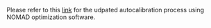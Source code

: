 Please refer to this [link](https://github.com/Lab-Work/traffic_estimation_workzone/tree/master/AutoCalibration) for the udpated autocalibration process using NOMAD optimization software.
